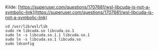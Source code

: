 Kilde: [https://superuser.com/questions/1707681/wsl-libcuda-is-not-a-symbolic-link](https://superuser.com/questions/1707681/wsl-libcuda-is-not-a-symbolic-link)

```
cd /usr/lib/wsl/lib
sudo rm libcuda.so libcuda.so.1
sudo ln -s libcuda.so.1.1 libcuda.so.1
sudo ln -s libcuda.so.1 libcuda.so
sudo ldconfig
```

